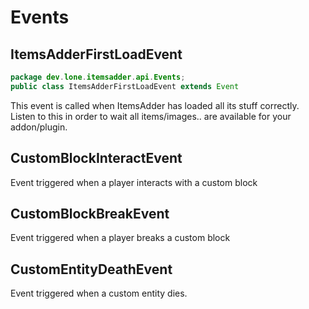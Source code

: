 # Events

## ItemsAdderFirstLoadEvent

```java
package dev.lone.itemsadder.api.Events;
public class ItemsAdderFirstLoadEvent extends Event
```

This event is called when ItemsAdder has loaded all its stuff correctly.  
Listen to this in order to wait all items/images.. are available for your addon/plugin.

## CustomBlockInteractEvent

Event triggered when a player interacts with a custom block

## CustomBlockBreakEvent

Event triggered when a player breaks a custom block

## CustomEntityDeathEvent

Event triggered when a custom entity dies.

